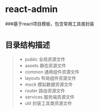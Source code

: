 # react-admin
###基于react项目模板，包含常用工具类封装
# `目录结构描述`
>- public     全局资源文件<br>
>- assets     静态资源文件<br/>
>- common     通用组件资源文件<br/>
>- layouts    布局组件资源文件<br/>
>- mock       模拟数据资源文件<br/>
>- router     路由资源文件<br/>
>- services   服务端资源文件<br/>
>- util       封装工具类资源文件<br/>